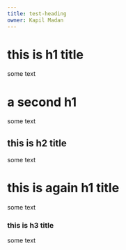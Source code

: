 ```yaml
---
title: test-heading
owner: Kapil Madan
---
```


# this is h1 title

some text

# a second h1

some text

## this is h2 title

some text

# this is again h1 title

some text

### this is h3 title

some text
